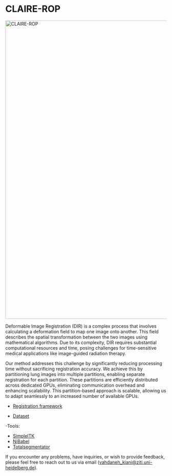 
# CLAIRE-ROP

<img width="930" alt="CLAIRE-ROP" src="https://github.com/UniHD-CEG/CLAIRE-ROP/assets/62182727/054ef0fc-411a-4347-9437-96e80ce0fa51">




Deformable Image Registration (DIR) is a complex process that involves calculating a deformation field to map one image onto another. This field describes the spatial transformation between the two images using mathematical algorithms. Due to its complexity, DIR requires substantial computational resources and time, posing challenges for time-sensitive medical applications like image-guided radiation therapy.

Our method addresses this challenge by significantly reducing processing time without sacrificing registration accuracy. We achieve this by partitioning lung images into multiple partitions, enabling separate registration for each partition. These partitions are efficiently distributed across dedicated GPUs, eliminating communication overhead and enhancing scalability. This partition-based approach is scalable, allowing us to adapt seamlessly to an increased number of available GPUs.



- [Registration framework](https://github.com/andreasmang/claire)

- [Dataset](https://med.emory.edu/departments/radiation-oncology/research-laboratories/deformable-image-registration/downloads-and-reference-data/4dct.html)

-Tools:

  - [SimpleITK](https://pypi.org/project/SimpleITK/)   
  - [NiBabel](https://nipy.org/nibabel/index.html)
  - [Totalsegmentator](https://github.com/wasserth/TotalSegmentator )


If you encounter any problems, have inquiries, or wish to provide feedback, please feel free to reach out to us via email (vahdaneh_kiani@ziti.uni-heidelberg.de).


